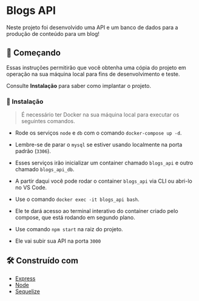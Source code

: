 # Blogs API

Neste projeto foi desenvolvido uma API e um banco de dados para a produção de conteúdo para um blog!

## 🚀 Começando

Essas instruções permitirão que você obtenha uma cópia do projeto em operação na sua máquina local para fins de desenvolvimento e teste.

Consulte **Instalação** para saber como implantar o projeto.

### 🔧 Instalação

> É necessário ter Docker na sua máquina local para executar os seguintes comandos.

- Rode os serviços `node` e `db` com o comando `docker-compose up -d`.
- Lembre-se de parar o `mysql` se estiver usando localmente na porta padrão (`3306`).

- Esses serviços irão inicializar um container chamado `blogs_api` e outro chamado `blogs_api_db`.
- A partir daqui você pode rodar o container `blogs_api` via CLI ou abri-lo no VS Code.

- Use o comando `docker exec -it blogs_api bash`.
- Ele te dará acesso ao terminal interativo do container criado pelo compose, que está rodando em segundo plano.

- Use comando `npm start` na raiz do projeto.
- Ele vai subir sua API na porta `3000`

## 🛠️ Construído com

* [Express](https://expressjs.com/pt-br/)
* [Node](https://nodejs.org/pt-br/docs/)
* [Sequelize](https://sequelize.org/)
